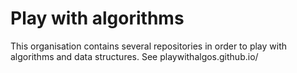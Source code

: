 # Play with algorithms

This organisation contains several repositories in order to play with algorithms and data structures. See playwithalgos.github.io/

